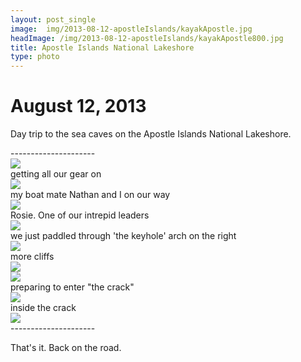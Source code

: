 ```yaml
---
layout: post_single
image: 	img/2013-08-12-apostleIslands/kayakApostle.jpg
headImage: /img/2013-08-12-apostleIslands/kayakApostle800.jpg
title: Apostle Islands National Lakeshore
type: photo
---
```


August 12, 2013
=================

Day trip to the sea caves on the Apostle Islands National Lakeshore.

<div class="divider">---------------------</div>

<div class="img">
	<img src="/img/2013-08-12-apostleIslands/kayakPrep.jpg"/>
	<div class="caption">getting all our gear on</div>
</div>

<div class="img">
	<img src="/img/2013-08-12-apostleIslands/enRoute.jpg"/>
	<div class="caption">my boat mate Nathan and I on our way</div>
</div>

<div class="img">
	<img src="/img/2013-08-12-apostleIslands/rosie.jpg"/>
	<div class="caption">Rosie. One of our intrepid leaders</div>
</div>

<div class="img">
	<img src="/img/2013-08-12-apostleIslands/cliffs1.jpg"/>
	<div class="caption">we just paddled through 'the keyhole' arch on the right</div>
</div>

<div class="img">
	<img src="/img/2013-08-12-apostleIslands/cliffs2.jpg"/>
	<div class="caption">more cliffs</div>
</div>

<div class="img">
	<img src="/img/2013-08-12-apostleIslands/cliffs3.jpg"/>
</div>

<div class="img">
	<img src="/img/2013-08-12-apostleIslands/theCrack.jpg"/>
	<div class="caption">preparing to enter "the crack"</div>
</div>

<div class="img">
	<img src="/img/2013-08-12-apostleIslands/insideTheCrack.jpg"/>
	<div class="caption">inside the crack</div>
</div>

<div class="img">
	<img src="/img/2013-08-12-apostleIslands/fromTheCrack.jpg"/>
</div>

<div class="divider">---------------------</div>

That's it. Back on the road.



